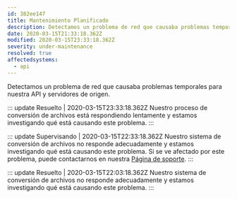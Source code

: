 ```yaml
---
id: 382ee147
title: Mantenimiento Planificado
description: Detectamos un problema de red que causaba problemas temporales para nuestra API y servidores de origen.
date: 2020-03-15T21:33:18.362Z
modified: 2020-03-15T23:33:18.362Z
severity: under-maintenance
resolved: true
affectedsystems:
  - api
---
```


Detectamos un problema de red que causaba problemas temporales para nuestra API y servidores de origen.


::: update Resuelto | 2020-03-15T23:33:18.362Z
Nuestro proceso de conversión de archivos está respondiendo lentamente y estamos investigando qué está causando este problema.
:::

::: update Supervisando | 2020-03-15T22:33:18.362Z
Nuestro sistema de conversión de archivos no responde adecuadamente y estamos investigando qué está causando este problema. Si se ve afectado por este problema, puede contactarnos en nuestra [Página de soporte](https://demo.statusfy.co).
:::

::: update Resuelto | 2020-03-15T22:03:18.362Z
Nuestro sistema de conversión de archivos no responde adecuadamente y estamos investigando qué está causando este problema.
:::

